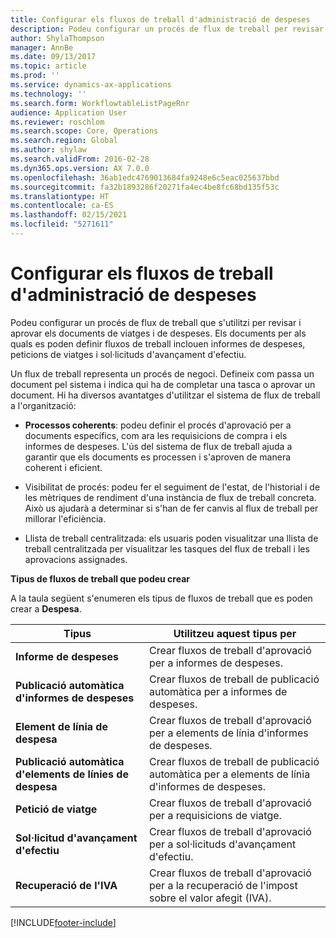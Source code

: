 ```yaml
---
title: Configurar els fluxos de treball d'administració de despeses
description: Podeu configurar un procés de flux de treball per revisar i aprovar els documents de viatges i de despeses.
author: ShylaThompson
manager: AnnBe
ms.date: 09/13/2017
ms.topic: article
ms.prod: ''
ms.service: dynamics-ax-applications
ms.technology: ''
ms.search.form: WorkflowtableListPageRnr
audience: Application User
ms.reviewer: roschlom
ms.search.scope: Core, Operations
ms.search.region: Global
ms.author: shylaw
ms.search.validFrom: 2016-02-28
ms.dyn365.ops.version: AX 7.0.0
ms.openlocfilehash: 36ab1edc4769013684fa9248e6c5eac025637bbd
ms.sourcegitcommit: fa32b1893286f20271fa4ec4be8fc68bd135f53c
ms.translationtype: HT
ms.contentlocale: ca-ES
ms.lasthandoff: 02/15/2021
ms.locfileid: "5271611"
---
```

# <a name="set-up-expense-management-workflows"></a>Configurar els fluxos de treball d'administració de despeses

Podeu configurar un procés de flux de treball que s'utilitzi per revisar i aprovar els documents de viatges i de despeses. Els documents per als quals es poden definir fluxos de treball inclouen informes de despeses, peticions de viatges i sol·licituds d'avançament d'efectiu.

Un flux de treball representa un procés de negoci. Defineix com passa un document pel sistema i indica qui ha de completar una tasca o aprovar un document. Hi ha diversos avantatges d'utilitzar el sistema de flux de treball a l'organització:

-   **Processos coherents**: podeu definir el procés d'aprovació per a documents específics, com ara les requisicions de compra i els informes de despeses. L'ús del sistema de flux de treball ajuda a garantir que els documents es processen i s'aproven de manera coherent i eficient.

-   Visibilitat de procés: podeu fer el seguiment de l'estat, de l'historial i de les mètriques de rendiment d'una instància de flux de treball concreta. Això us ajudarà a determinar si s'han de fer canvis al flux de treball per millorar l'eficiència.

-   Llista de treball centralitzada: els usuaris poden visualitzar una llista de treball centralitzada per visualitzar les tasques del flux de treball i les aprovacions assignades. 

**Tipus de fluxos de treball que podeu crear**

A la taula següent s'enumeren els tipus de fluxos de treball que es poden crear a **Despesa**.


|              <strong>Tipus</strong>              |                   <strong>Utilitzeu aquest tipus per</strong>                   |
|-------------------------------------------------|-----------------------------------------------------------------------|
|         <strong>Informe de despeses</strong>         |            Crear fluxos de treball d'aprovació per a informes de despeses.             |
|  <strong>Publicació automàtica d'informes de despeses</strong>   |        Crear fluxos de treball de publicació automàtica per a informes de despeses.        |
|       <strong>Element de línia de despesa</strong>        |     Crear fluxos de treball d'aprovació per a elements de línia d'informes de despeses.      |
| <strong>Publicació automàtica d'elements de línies de despesa</strong> | Crear fluxos de treball de publicació automàtica per a elements de línia d'informes de despeses. |
|       <strong>Petició de viatge</strong>       |          Crear fluxos de treball d'aprovació per a requisicions de viatge.           |
|      <strong>Sol·licitud d'avançament d'efectiu</strong>      |         Crear fluxos de treball d'aprovació per a sol·licituds d'avançament d'efectiu.          |
|        <strong>Recuperació de l'IVA</strong>        | Crear fluxos de treball d'aprovació per a la recuperació de l'impost sobre el valor afegit (IVA).  |



[!INCLUDE[footer-include](../includes/footer-banner.md)]